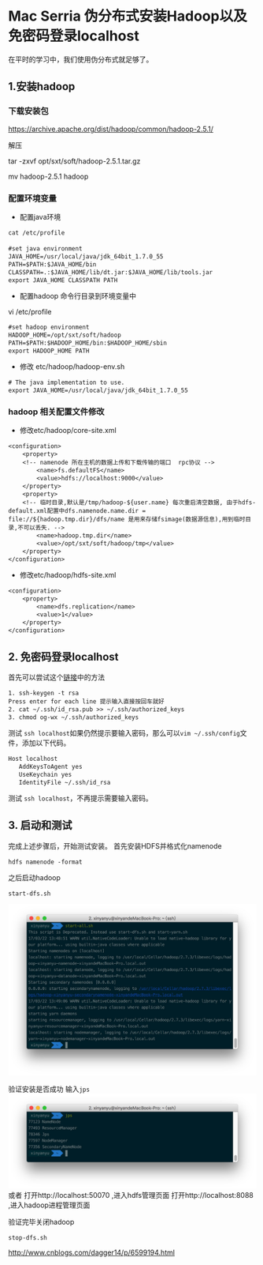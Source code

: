 # Mac Serria 伪分布式安装Hadoop以及免密码登录localhost

在平时的学习中，我们使用伪分布式就足够了。



## 1.安装hadoop

### 下载安装包

https://archive.apache.org/dist/hadoop/common/hadoop-2.5.1/

解压

 tar  -zxvf opt/sxt/soft/hadoop-2.5.1.tar.gz

mv  hadoop-2.5.1  hadoop



### 配置环境变量

- 配置java环境

```
cat /etc/profile

#set java environment
JAVA_HOME=/usr/local/java/jdk_64bit_1.7.0_55
PATH=$PATH:$JAVA_HOME/bin
CLASSPATH=.:$JAVA_HOME/lib/dt.jar:$JAVA_HOME/lib/tools.jar
export JAVA_HOME CLASSPATH PATH
```

- 配置hadoop 命令行目录到环境变量中

vi /etc/profile

```
#set hadoop environment
HADOOP_HOME=/opt/sxt/soft/hadoop
PATH=$PATH:$HADOOP_HOME/bin:$HADOOP_HOME/sbin
export HADOOP_HOME PATH
```

- 修改 etc/hadoop/hadoop-env.sh

```
# The java implementation to use.
export JAVA_HOME=/usr/local/java/jdk_64bit_1.7.0_55
```

### hadoop 相关配置文件修改

- 修改etc/hadoop/core-site.xml

```
<configuration>
    <property>
    <!-- namenode 所在主机的数据上传和下载传输的端口  rpc协议 -->
        <name>fs.defaultFS</name>
        <value>hdfs://localhost:9000</value>
    </property>
    <property>
    <!-- 临时目录,默认是/tmp/hadoop-${user.name} 每次重启清空数据, 由于hdfs-default.xml配置中dfs.namenode.name.dir = 	file://${hadoop.tmp.dir}/dfs/name 是用来存储fsimage(数据源信息),用到临时目录,不可以丢失. -->
        <name>hadoop.tmp.dir</name>
        <value>/opt/sxt/soft/hadoop/tmp</value>
    </property>
</configuration>
```

- 修改etc/hadoop/hdfs-site.xml

```
<configuration>
    <property>
        <name>dfs.replication</name>
        <value>1</value>
    </property>
</configuration>
```

## 2. 免密码登录localhost

首先可以尝试这个[链接](http://stackoverflow.com/questions/7439563/how-to-ssh-to-localhost-without-password)中的方法

```
1. ssh-keygen -t rsa
Press enter for each line 提示输入直接按回车就好
2. cat ~/.ssh/id_rsa.pub >> ~/.ssh/authorized_keys
3. chmod og-wx ~/.ssh/authorized_keys 
```

测试 `ssh localhost`如果仍然提示要输入密码，那么可以`vim ~/.ssh/config`文件，添加以下代码。

```
Host localhost
   AddKeysToAgent yes
   UseKeychain yes
   IdentityFile ~/.ssh/id_rsa
```

测试 `ssh localhost`，不再提示需要输入密码。

## 3. 启动和测试

完成上述步骤后，开始测试安装。
首先安装HDFS并格式化namenode

```
hdfs namenode -format
```

之后启动hadoop

```
start-dfs.sh
```

![1129765-20170322135200236-1658226908](image-201711071502/1129765-20170322135200236-1658226908.jpg)

验证安装是否成功
输入`jps`
![1129765-20170322135237205-344511675](image-201711071502/1129765-20170322135237205-344511675.jpg)
或者
打开http://localhost:50070
,进入hdfs管理页面
打开http://localhost:8088
,进入hadoop进程管理页面

验证完毕关闭hadoop

```
stop-dfs.sh
```





http://www.cnblogs.com/dagger14/p/6599194.html